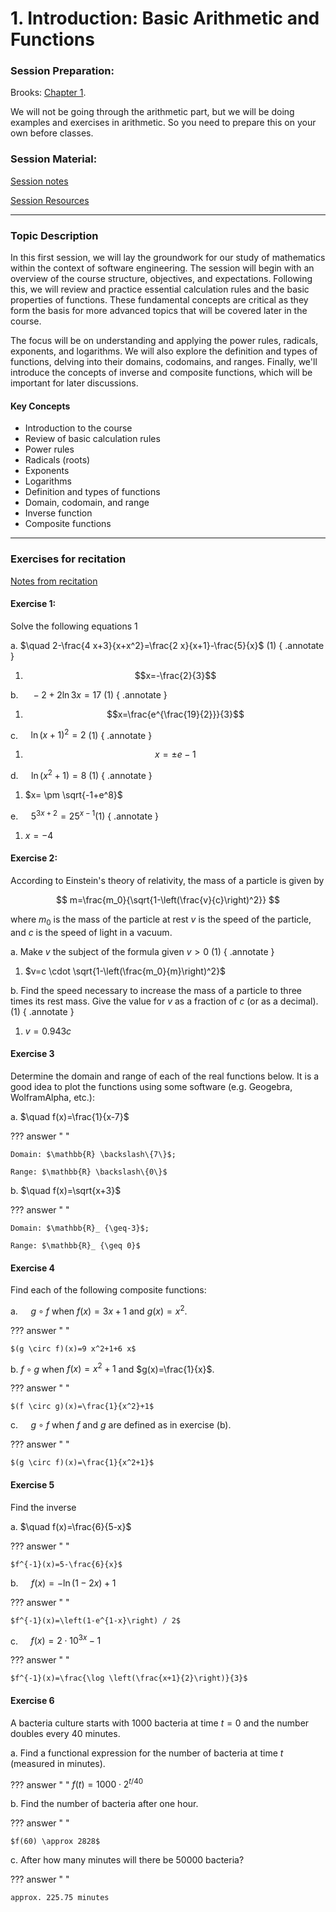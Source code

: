 # 1. Introduction: Basic Arithmetic and Functions

### Session Preparation:

Brooks: [Chapter 1](https://drive.google.com/file/d/1P9eidJb5qtlZgvHCtqu4uuPa5FFU0Zpn/view?usp=sharing).

We will not be going through the arithmetic part, but we will be doing examples and exercises in arithmetic. So you need to prepare this on your own before classes.

### Session Material:

[Session notes](https://drive.google.com/file/d/1IXTVyUP_TeX4co_uwSSlf6AHYYrln1fL/view?usp=drive_link)

[Session Resources](https://viaucdk-my.sharepoint.com/:f:/g/personal/rib_viauc_dk/EtdW6vDKB6FHsPZdtO6XUhMB5n3uwC00IoyfXj5g1O6JlA?e=vAY78F)

--------------------------

### Topic Description
In this first session, we will lay the groundwork for our study of mathematics within the context of software engineering. The session will begin with an overview of the course structure, objectives, and expectations. Following this, we will review and practice essential calculation rules and the basic properties of functions. These fundamental concepts are critical as they form the basis for more advanced topics that will be covered later in the course.

The focus will be on understanding and applying the power rules, radicals, exponents, and logarithms. We will also explore the definition and types of functions, delving into their domains, codomains, and ranges. Finally, we'll introduce the concepts of inverse and composite functions, which will be important for later discussions.

#### Key Concepts
- Introduction to the course
- Review of basic calculation rules
- Power rules
- Radicals (roots)
- Exponents
- Logarithms
- Definition and types of functions
- Domain, codomain, and range
- Inverse function
- Composite functions
--------------------------

### Exercises for recitation

[Notes from recitation](https://drive.google.com/file/d/1wDoPLD34pPfCy0JqtNpFQ9sGq8FMTWM2/view?usp=sharing)

#### Exercise 1:

Solve the following equations 1

a. $\quad 2-\frac{4 x+3}{x+x^2}=\frac{2 x}{x+1}-\frac{5}{x}$ (1)
{ .annotate }

1. $$x=-\frac{2}{3}$$


b. $\quad -2+2 \ln 3 x=17$ (1)
{ .annotate }

1. $$x=\frac{e^{\frac{19}{2}}}{3}$$

c. $\quad \ln (x+1)^2=2$ (1)
{ .annotate }

1. $$x= \pm e-1$$

d. $\quad \ln \left(x^2+1\right)=8$ (1)
{ .annotate }

1. $x= \pm \sqrt{-1+e^8}$

e. $\quad 5^{3 x+2}=25^{x-1}$(1)
{ .annotate }

1. $x=-4$

#### Exercise 2:

According to Einstein's theory of relativity, the mass of a particle is given by

$$
m=\frac{m_0}{\sqrt{1-\left(\frac{v}{c}\right)^2}}
$$

where
$m_0$ is the mass of the particle at rest
$v$ is the speed of the particle, and
$c$ is the speed of light in a vacuum.

a. Make $v$ the subject of the formula given $v>0$ (1)
{ .annotate }

1. $v=c \cdot \sqrt{1-\left(\frac{m_0}{m}\right)^2}$

b. Find the speed necessary to increase the mass of a particle to three times its rest mass. Give the value for $v$ as a fraction of $c$ (or as a decimal).(1)
{ .annotate }

1. $v=0.943 c$

#### Exercise 3
Determine the domain and range of each of the real functions below. It is a good idea to plot the functions using some software (e.g. Geogebra, WolframAlpha, etc.):

a. $\quad f(x)=\frac{1}{x-7}$

??? answer "&nbsp;"

    Domain: $\mathbb{R} \backslash\{7\}$;

    Range: $\mathbb{R} \backslash\{0\}$


b. $\quad f(x)=\sqrt{x+3}$

??? answer "&nbsp;"

    Domain: $\mathbb{R}_ {\geq-3}$;

    Range: $\mathbb{R}_ {\geq 0}$

#### Exercise 4
Find each of the following composite functions:

a. $\quad g \circ f$ when $f(x)=3 x+1$ and $g(x)=x^2$.


??? answer "&nbsp;"

    $(g \circ f)(x)=9 x^2+1+6 x$


b. $f \circ g$ when $f(x)=x^2+1$ and $g(x)=\frac{1}{x}$.

??? answer "&nbsp;"

    $(f \circ g)(x)=\frac{1}{x^2}+1$

c. $\quad g \circ f$ when $f$ and $g$ are defined as in exercise (b).

??? answer "&nbsp;"

    $(g \circ f)(x)=\frac{1}{x^2+1}$

#### Exercise 5
Find the inverse

a. $\quad f(x)=\frac{6}{5-x}$

??? answer "&nbsp;"

    $f^{-1}(x)=5-\frac{6}{x}$

b. $\quad f(x)=-\ln (1-2 x)+1$

??? answer "&nbsp;"

    $f^{-1}(x)=\left(1-e^{1-x}\right) / 2$

c. $\quad f(x)=2 \cdot 10^{3 x}-1$

??? answer "&nbsp;"

    $f^{-1}(x)=\frac{\log \left(\frac{x+1}{2}\right)}{3}$

#### Exercise 6

A bacteria culture starts with 1000 bacteria at time $t=0$ and the number doubles every 40 minutes.

a. Find a functional expression for the number of bacteria at time $t$ (measured in minutes).

??? answer "&nbsp;"
    $f(t)=1000 \cdot 2^{t / 40}$

b. Find the number of bacteria after one hour.

??? answer "&nbsp;"

    $f(60) \approx 2828$

c. After how many minutes will there be 50000 bacteria?

??? answer "&nbsp;"

    approx. 225.75 minutes